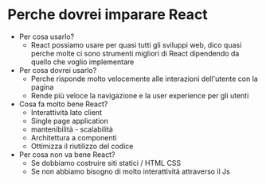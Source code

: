 # Perche dovrei imparare React


* Per cosa usarlo? 
  * React possiamo usare per quasi tutti gli sviluppi web, dico quasi perche molte ci sono strumenti migliori di React dipendendo da quello che voglio implementare
* Per cosa dovrei usarlo? 
  * Perche risponde molto velocemente alle interazioni dell'utente con la pagina 
  * Rende più veloce la navigazione e la user experience per gli utenti
* Cosa fa molto bene React? 
  * Interattività lato client
  * Single page application 
  * mantenibilità - scalabilità
  * Architettura a componenti
  * Ottimizza il riutilizzo del codice
* Per cosa non va bene React? 
  * Se dobbiamo costruire siti statici / HTML CSS 
  * Se non abbiamo bisogno di molto interattività attraverso il Js 